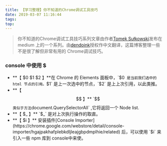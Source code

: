 ```yaml
---
title: 【学习整理】你不知道的Chrome调试工具技巧
date: 2019-03-07 11:16:44
tags:
top:
---
```

> 你不知道的Chrome调试工具技巧系列文章由作者[Tomek Sułkowski](https://twitter.com/sulco)发布在 medium 上的一个系列。由[dendoink](https://juejin.im/user/585a2f52128fe10069ba1b95/activities)授权作中文翻译，这篇博客整理一些不是很了解但非常有用的 Chrome调试技巧。

### console 中使用 $

* **【 $0 $1 $2 】**在 Chrome 的 Elements 面板中，`$0` 是当前我们选中的 html 节点的引用。`$1` 是上一次选中的节点，`$2` 是上上次引用，以此类推。
* **【 $$ 】** `$$` 类似于方法 `document.QuerySelectorAll` ,它将返回一个 Node list.
* **【 $_ 】** `$_` 是对上次执行操作的取直。
* **【 $i 】** 安装插件[Console Importer](https://chrome.google.com/webstore/detail/console-importer/hgajpakhafplebkdljleajgbpdmplhie/related) 后，可以使用 `$i` 来引入一些 npm 库到 console中来使。


